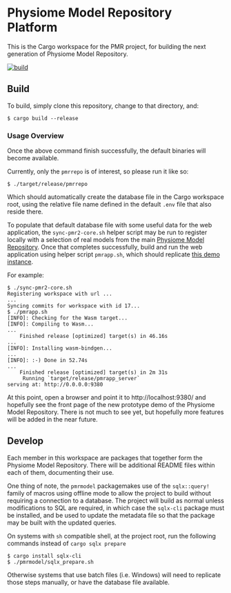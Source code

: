 # Physiome Model Repository Platform

This is the Cargo workspace for the PMR project, for building the next
generation of Physiome Model Repository.

[![build](https://github.com/Physiome/pmrplatform/workflows/build/badge.svg?branch=main
)](https://github.com/Physiome/pmrplatform/actions/workflows/build.yml?query=branch:main
)

## Build

To build, simply clone this repository, change to that directory, and:

```console
$ cargo build --release
```

### Usage Overview

Once the above command finish successfully, the default binaries will
become available.

Currently, only the `pmrrepo` is of interest, so please run it like so:

```console
$ ./target/release/pmrrepo
```

Which should automatically create the database file in the Cargo
workspace root, using the relative file name defined in the default
`.env` file that also reside there.

To populate that default database file with some useful data for the web
application, the `sync-pmr2-core.sh` helper script may be run to
register locally with a selection of real models from the main [Physiome
Model Repository](https://models.physiomeproject.org/).  Once that
completes successfully, build and run the web application using helper
script `pmrapp.sh`, which should replicate [this demo instance](
https://pmr3.demo.physiomeproject.org/).

For example:

```console
$ ./sync-pmr2-core.sh
Registering workspace with url ...
...
Syncing commits for workspace with id 17...
$ ./pmrapp.sh
[INFO]: Checking for the Wasm target...
[INFO]: Compiling to Wasm...
...
    Finished release [optimized] target(s) in 46.16s
...
[INFO]: Installing wasm-bindgen...
...
[INFO]: :-) Done in 52.74s
...
    Finished release [optimized] target(s) in 2m 31s
     Running `target/release/pmrapp_server`
serving at: http://0.0.0.0:9380
```

At this point, open a browser and point it to http://localhost:9380/ and
hopefully see the front page of the new prototype demo of the Physiome
Model Repository.  There is not much to see yet, but hopefully more
features will be added in the near future.

## Develop

Each member in this workspace are packages that together form the
Physiome Model Repository.  There will be additional README files within
each of them, documenting their use.

One thing of note, the `pmrmodel` packagemakes  use of the
`sqlx::query!` family of macros using offline mode to allow the project
to build without requiring a connection to a database.  The project will
build as normal unless modifications to SQL are required, in which case
the `sqlx-cli` package must be installed, and be used to update the
metadata file so that the package may be built with the updated queries.

On systems with `sh` compatible shell, at the project root, run the
following commands instead of `cargo sqlx prepare`

```console
$ cargo install sqlx-cli
$ ./pmrmodel/sqlx_prepare.sh
```

Otherwise systems that use batch files (i.e. Windows) will need to
replicate those steps manually, or have the database file available.

